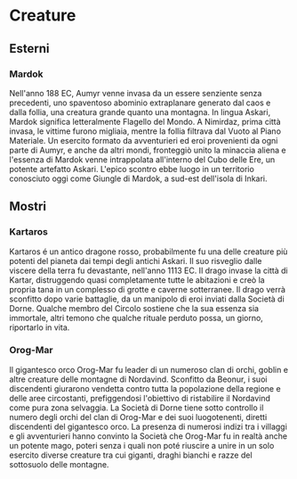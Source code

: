 # Creature

## Esterni

### Mardok

Nell'anno 188 EC, Aumyr venne invasa da un essere senziente senza precedenti, uno spaventoso abominio extraplanare generato dal caos e dalla follia, una creatura grande quanto una montagna. In lingua Askari, Mardok significa letteralmente Flagello del Mondo. A Nimirdaz, prima città invasa, le vittime furono migliaia, mentre la follia filtrava dal Vuoto al Piano Materiale. Un esercito formato da avventurieri ed eroi provenienti da ogni parte di Aumyr, e anche da altri mondi, fronteggiò unito la minaccia aliena e l'essenza di Mardok venne intrappolata all'interno del Cubo delle Ere, un potente artefatto Askari. L'epico scontro ebbe luogo in un territorio conosciuto oggi come Giungle di Mardok, a sud-est dell'isola di Inkari.

## Mostri

### Kartaros

Kartaros é un antico dragone rosso, probabilmente fu una delle creature più potenti del pianeta dai tempi degli antichi Askari. Il suo risveglio dalle viscere della terra fu devastante, nell'anno 1113 EC. Il drago invase la città di Kartar, distruggendo quasi completamente tutte le abitazioni e creò la propria tana in un complesso di grotte e caverne sotterranee. Il drago verrà sconfitto dopo varie battaglie, da un manipolo di eroi inviati dalla Società di Dorne. Qualche membro del Circolo sostiene che la sua essenza sia immortale, altri temono che qualche rituale perduto possa, un giorno, riportarlo in vita.

### Orog-Mar

Il gigantesco orco Orog-Mar fu leader di un numeroso clan di orchi, goblin e altre creature delle montagne di Nordavind. Sconfitto da Beonur, i suoi discendenti giurarono vendetta contro tutta la popolazione della regione e delle aree circostanti, prefiggendosi l'obiettivo di ristabilire il Nordavind come pura zona selvaggia. La Società di Dorne tiene sotto controllo il numero degli orchi del clan di Orog-Mar e dei suoi luogotenenti, diretti discendenti del gigantesco orco. La presenza di numerosi indizi tra i villaggi e gli avventurieri hanno convinto la Società che Orog-Mar fu in realtà anche un potente mago, poteri senza i quali non poté riuscire a unire in un solo esercito diverse creature tra cui giganti, draghi bianchi e razze del sottosuolo delle montagne.
